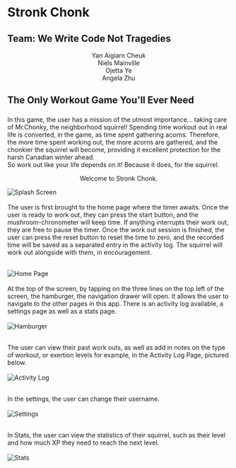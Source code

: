 # Stronk Chonk

## Team: We Write Code Not Tragedies <br/>
<p align=center> 
Yan Aigiarn Cheuk <br />
Niels Mainville <br />
Ojetta Ye <br />
Angela Zhu <br />
  </p>

## The Only Workout Game You'll Ever Need
### 
In this game, the user has a mission of the utmost importance... taking care of Mr.Chonky, the neighborhood squirrel! Spending time workout out in real life is converted, in the game, as time spent gathering acorns. Therefore, the more time spent working out, the more acorns are gathered, and the chonkier the squirrel will become, providing it excellent protection for the harsh Canadian winter ahead. <br/> 
So work out like your life depends on it! Because it does, for the squirrel. </br> 
<p align=center> 
  Welcome to Stronk Chonk. </br>
</p>

![Splash Screen](Documentation/SplashScreen.png) <br/>
<br/> 
The user is first brought to the home page where the timer awaits. Once the user is ready to work out, they can press the start button, and the mushroom-chronometer will 
keep time. If anything interrupts their work out, they are free to pause the timer. Once the work out session is finished, the user can press the reset button to reset the time to zero, and the recorded time will be saved as a separated entry in the activity log. The squirrel will work out alongside with them, in encouragement. <br/>
<br/>

![Home Page](Documentation/HomePage.png) <br/> 
<br/>
At the top of the screen, by tapping on the three lines on the top left of the screen, the hamburger, the navigation drawer will open. It allows the user 
to navigate to the other pages in this app. There is an activity log available, a settings page as well as a stats page. <br/> 
<br/>
![Hamburger](Documentation/Hamburger.png) <br/>
<br/>

The user can view their past work outs, as well as add in notes on the type of workout, or exertion levels for example, in the Activity Log Page, pictured below. <br/> <br/>
![Activity Log](Documentation/ActivityLog.png) <br/> <br/> 

In the settings, the user can change their username. <br/> <br/>
![Settings](Documentation/Settings.png) <br/> <br/> 

In Stats, the user can view the statistics of their squirrel, such as their level and how much XP they need to reach the next level. <br/> <br/>
![Stats](Documentation/Stats.png) <br/> <br/>




